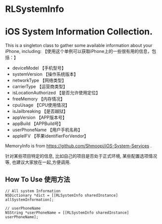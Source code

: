 # RLSystemInfo
# iOS System Information Collection. 

This is a singleton class to gather some available information about your iPhone, including: 【使用这个单例可以获取iPhone上的一些很有用的信息，包括：】
- deviceModel 【手机型号】
- systemVersion 【操作系统版本】
- networkType 【网络类型】
- carrierType 【运营商类型】
- isLocationAuthorized 【是否允许使用定位】
- freeMemory 【内存情况】
- cpuUsage 【CPU使用情况】
- isJailbreaking 【是否越狱】
- appVersion 【APP版本号】
- appBuild 【APPBuild号】
- userPhoneName 【用户手机名称】
- appleIFV 【苹果identifierForVendor】


MemoryInfo is from https://github.com/Shmoopi/iOS-System-Services . 

针对某些项目特定的信息, 比如自己的项目是否处于正式环境, 某些配置选项情况等, 也建议大家放在一起,方便调用.

## How To Use  使用方法
```objc
// All system Information
NSDictionary *dict = [[RLSystemInfo sharedInstance] allSystemInformation];

// userPhoneName
NSString *userPhoneName = [[RLSystemInfo sharedInstance] userPhoneName];
